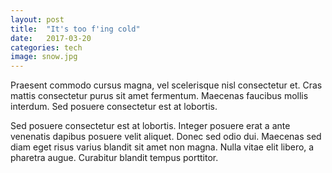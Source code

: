 ```yaml
---
layout: post
title:  "It's too f'ing cold"
date:   2017-03-20
categories: tech
image: snow.jpg
---
```


Praesent commodo cursus magna, vel scelerisque nisl consectetur et. Cras mattis consectetur purus sit amet fermentum. Maecenas faucibus mollis interdum. Sed posuere consectetur est at lobortis.

Sed posuere consectetur est at lobortis. Integer posuere erat a ante venenatis dapibus posuere velit aliquet. Donec sed odio dui. Maecenas sed diam eget risus varius blandit sit amet non magna. Nulla vitae elit libero, a pharetra augue. Curabitur blandit tempus porttitor.
